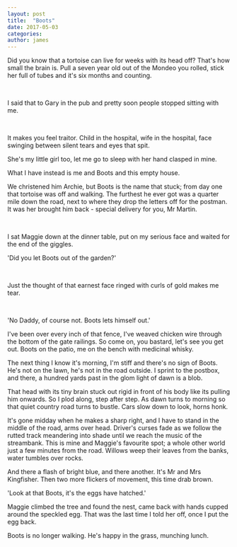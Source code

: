 ```yaml
---
layout: post
title:  "Boots"
date: 2017-05-03
categories: 
author: james
---
```


Did you know that a tortoise can live for weeks with its head off?
That's how small the brain is. Pull a seven year old out of the Mondeo
you rolled, stick her full of tubes and it's six months and counting.

 

I said that to Gary in the pub and pretty soon people stopped sitting
with me.

 

It makes you feel traitor. Child in the hospital, wife in the hospital,
face swinging between silent tears and eyes that spit.

She's my little girl too, let me go to sleep with her hand clasped in
mine.

What I have instead is me and Boots and this empty house.

We christened him Archie, but Boots is the name that stuck; from day one
that tortoise was off and walking. The furthest he ever got was a
quarter mile down the road, next to where they drop the letters off for
the postman. It was her brought him back - special delivery for you, Mr
Martin.

 

I sat Maggie down at the dinner table, put on my serious face and waited
for the end of the giggles.

'Did you let Boots out of the garden?'

 

Just the thought of that earnest face ringed with curls of gold makes me
tear.

 

'No Daddy, of course not. Boots lets himself out.'

I've been over every inch of that fence, I've weaved chicken wire
through the bottom of the gate railings. So come on, you bastard, let's
see you get out. Boots on the patio, me on the bench with medicinal
whisky.

The next thing I know it's morning, I'm stiff and there's no sign of
Boots. He's not on the lawn, he's not in the road outside. I sprint to
the postbox, and there, a hundred yards past in the glom light of dawn
is a blob.

That head with its tiny brain stuck out rigid in front of his body like
its pulling him onwards. So I plod along, step after step. As dawn turns
to morning so that quiet country road turns to bustle. Cars slow down to
look, horns honk.

It's gone midday when he makes a sharp right, and I have to stand in the
middle of the road, arms over head. Driver's curses fade as we follow
the rutted track meandering into shade until we reach the music of the
streambank. This is mine and Maggie's favourite spot; a whole other
world just a few minutes from the road. Willows weep their leaves from
the banks, water tumbles over rocks.

And there a flash of bright blue, and there another. It's Mr and Mrs
Kingfisher. Then two more flickers of movement, this time drab brown.

'Look at that Boots, it's the eggs have hatched.'

Maggie climbed the tree and found the nest, came back with hands cupped
around the speckled egg. That was the last time I told her off, once I
put the egg back.

Boots is no longer walking. He's happy in the grass, munching lunch.
